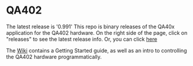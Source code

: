 # QA402
The latest release is '0.991'
This repo is binary releases of the QA40x application for the QA402 hardware. On the right side of the page, click on "releases" to see the latest release info. Or, you can click [here](https://github.com/QuantAsylum/QA402/releases)  

The [Wiki](https://github.com/QuantAsylum/QA402/wiki) contains a Getting Started guide, as well as an intro to controlling the QA402 hardware programmatically.  

